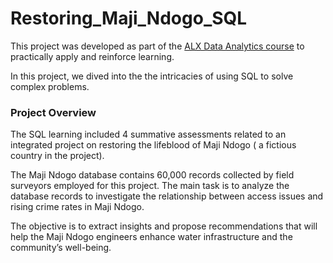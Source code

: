 # Restoring_Maji_Ndogo_SQL
This project was developed as part of the [ALX Data Analytics course](https://www.alxafrica.com/programmes/) to practically  apply and reinforce learning.

In this project, we dived into the the intricacies of using SQL to solve complex problems.

### **Project Overview**

The SQL learning included 4 summative assessments related to an integrated project on restoring the lifeblood of Maji Ndogo ( a fictious country in the project). 

The Maji Ndogo database contains 60,000 records collected by field surveyors employed for this project. The main task is to analyze the database records to investigate the relationship between access issues and rising crime rates in Maji Ndogo. 

The objective is to extract insights and propose recommendations that will help the Maji Ndogo engineers enhance water infrastructure and the community’s well-being.
